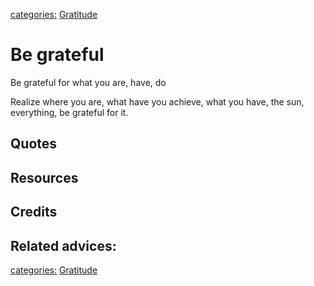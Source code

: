 [categories:](categories/index.md) [Gratitude](../categories/Gratitude.md)
# Be grateful

Be grateful for what you are, have, do

Realize where you are, what have you achieve, what you have, the sun, everything, be grateful for it.

## Quotes

## Resources

## Credits

## Related advices:
[categories:](categories/index.md) [Gratitude](../categories/Gratitude.md)